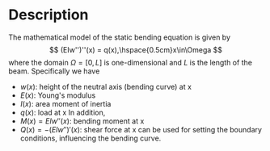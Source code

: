 # Description
The mathematical model of the static bending equation is given by
$$
    (EIw'')''(x) = q(x),\hspace{0.5cm}x\in\Omega
$$
where the domain $\Omega = [0,L]$ is one-dimensional and $L$ is the length of the beam. Specifically we have
* $w(x)$: height of the neutral axis (bending curve) at x
* $E(x)$: Young's modulus
* $I(x)$: area moment of inertia
* $q(x)$: load at x
In addition,
* $M(x) = EIw''(x)$: bending moment at x
* $Q(x) = -(EIw'')'(x)$: shear force at x
can be used for setting the boundary conditions, influencing the bending curve.
